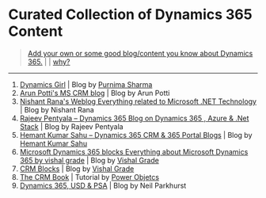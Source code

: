 # Curated Collection of Dynamics 365 Content

> [Add your own or some good blog/content you know about Dynamics 365.](add.md) | | [why?](why.md)

---
1. [Dynamics Girl](http://SharmaPurnima.com/) | Blog by [Purnima Sharma](https://in.linkedin.com/in/purnima-sharma-17b014b2)
1. [Arun Potti's MS CRM blog](https://arunpotti.wordpress.com/) | Blog by Arun Potti
1. [Nishant Rana's Weblog Everything related to Microsoft .NET Technology](https://nishantrana.me/) | Blog by Nishant Rana
1. [Rajeev Pentyala – Dynamics 365 Blog on Dynamics 365 , Azure & .Net Stack](https://rajeevpentyala.com/) | Blog by Rajeev Pentyala
1. [Hemant Kumar Sahu – Dynamics 365 CRM & 365 Portal Blogs](http://www.c-sharpcorner.com/blogs/how-to-create-custom-lookup-view-in-crm2) | Blog by [Hemant Kumar Sahu](https://www.linkedin.com/in/hemant-kumar-005a7b58)
1. [Microsoft Dynamics 365 blocks Everything about Microsoft Dynamics 365 by vishal grade](https://dynamics365blocks.wordpress.com/) | Blog by [Vishal Grade](https://www.linkedin.com/in/dynamics365blocks/)
1. [CRM Blocks](https://crmblocks.blogspot.in/) | Blog by [Vishal Grade](https://www.linkedin.com/in/dynamics365blocks/)
1. [The CRM Book](https://crmbook.powerobjects.com/) | Tutorial by [Power Objetcs](https://powerobjects.com/)
1. [Dynamics 365, USD & PSA](https://neilparkhurst.com/) | Blog by Neil Parkhurst
